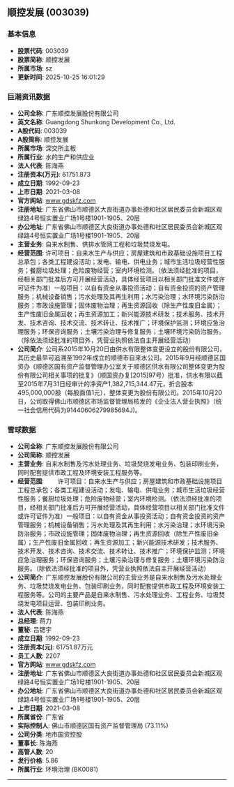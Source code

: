 ## 顺控发展 (003039)

### 基本信息

- **股票代码**: 003039
- **股票简称**: 顺控发展
- **所属市场**: sz
- **更新时间**: 2025-10-25 16:01:29

### 巨潮资讯数据

- **公司全称**: 广东顺控发展股份有限公司
- **英文名称**: Guangdong Shunkong Development Co., Ltd.
- **A股代码**: 003039
- **A股简称**: 顺控发展
- **所属市场**: 深交所主板
- **所属行业**: 水的生产和供应业
- **法人代表**: 陈海燕
- **注册资本(万元)**: 61751.873
- **成立日期**: 1992-09-23
- **上市日期**: 2021-03-08
- **官方网站**: www.gdskfz.com
- **注册地址**: 广东省佛山市顺德区大良街道办事处德和社区居民委员会新城区观绿路4号恒实置业广场1号楼1901-1905、20层
- **办公地址**: 广东省佛山市顺德区大良街道办事处德和社区居民委员会新城区观绿路4号恒实置业广场1号楼1901-1905、20层
- **主营业务**: 自来水制售、供排水管网工程和垃圾焚烧发电。
- **经营范围**: 许可项目：自来水生产与供应；房屋建筑和市政基础设施项目工程总承包；各类工程建设活动；发电、输电、供电业务；城市生活垃圾经营性服务；餐厨垃圾处理；危险废物经营；室内环境检测。（依法须经批准的项目，经相关部门批准后方可开展经营活动，具体经营项目以相关部门批准文件或许可证件为准）一般项目：以自有资金从事投资活动；自有资金投资的资产管理服务；机械设备销售；污水处理及其再生利用；水污染治理；水环境污染防治服务；市政设施管理；固体废物治理；再生资源回收（除生产性废旧金属）；生产性废旧金属回收；再生资源加工；新兴能源技术研发；技术服务、技术开发、技术咨询、技术交流、技术转让、技术推广；环境保护监测；环境应急治理服务；环保咨询服务；土壤污染治理与修复服务；土壤环境污染防治服务。（除依法须经批准的项目外，凭营业执照依法自主开展经营活动）
- **公司简介**: 公司系2015年10月20日由供水有限整体变更设立的股份有限公司，其历史最早可追溯至1992年成立的顺德市自来水公司。2015年9月经顺德区国资办《顺德区国有资产监督管理办公室关于顺德区供水有限公司整体变更为股份有限公司相关事项的批复》（顺国资办复[2015]97号）批准，供水有限以截至2015年7月31日经审计的净资产1,382,715,344.47元，折合股本495,000,000股（每股面值1元），整体变更为股份有限公司。2015年10月20日，公司取得佛山市顺德区市场监督管理局核发的《企业法人营业执照》（统一社会信用代码为91440606279985694J)。

### 雪球数据

- **公司全称**: 广东顺控发展股份有限公司
- **公司简称**: 顺控发展
- **主营业务**: 自来水制售及污水处理业务、垃圾焚烧发电业务、包装印刷业务，同时配套提供市政工程及环境安装工程服务等。
- **经营范围**: 　　许可项目：自来水生产与供应；房屋建筑和市政基础设施项目工程总承包；各类工程建设活动；发电、输电、供电业务；城市生活垃圾经营性服务；餐厨垃圾处理；危险废物经营；室内环境检测。（依法须经批准的项目，经相关部门批准后方可开展经营活动，具体经营项目以相关部门批准文件或许可证件为准）一般项目：以自有资金从事投资活动；自有资金投资的资产管理服务；机械设备销售；污水处理及其再生利用；水污染治理；水环境污染防治服务；市政设施管理；固体废物治理；再生资源回收（除生产性废旧金属）；生产性废旧金属回收；再生资源加工；新兴能源技术研发；技术服务、技术开发、技术咨询、技术交流、技术转让、技术推广；环境保护监测；环境应急治理服务；环保咨询服务；土壤污染治理与修复服务；土壤环境污染防治服务。（除依法须经批准的项目外，凭营业执照依法自主开展经营活动）
- **公司简介**: 广东顺控发展股份有限公司的主营业务是自来水制售及污水处理业务、垃圾焚烧发电业务、包装印刷业务，同时配套提供市政工程及环境安装工程服务等。公司的主要产品是自来水制售、污水处理业务、工程业务、垃圾焚烧发电项目运营、包装印刷业务。
- **法人代表**: 陈海燕
- **总经理**: 蒋力
- **董秘**: 吕锶宇
- **成立日期**: 1992-09-23
- **注册资本(元)**: 61751.87万元
- **员工人数**: 2207
- **官方网站**: www.gdskfz.com
- **注册地址**: 广东省佛山市顺德区大良街道办事处德和社区居民委员会新城区观绿路4号恒实置业广场1号楼1901-1905、20层
- **办公地址**: 广东省佛山市顺德区大良街道办事处德和社区居民委员会新城区观绿路4号恒实置业广场1号楼1901-1905、20层
- **上市日期**: 2021-03-08
- **所属省份**: 广东省
- **实际控制人**: 佛山市顺德区国有资产监督管理局 (73.11%)
- **公司分类**: 地市国资控股
- **董事长**: 陈海燕
- **高管人数**: 20
- **发行价格**: 5.86
- **所属行业**: 环境治理 (BK0081)

---